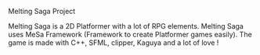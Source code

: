 Melting Saga Project

Melting Saga is a 2D Platformer with a lot of RPG elements.
Melting Saga uses MeSa Framework (Framework to create Platformer games easily).
The game is made with C++, SFML, clipper, Kaguya and a lot of love !